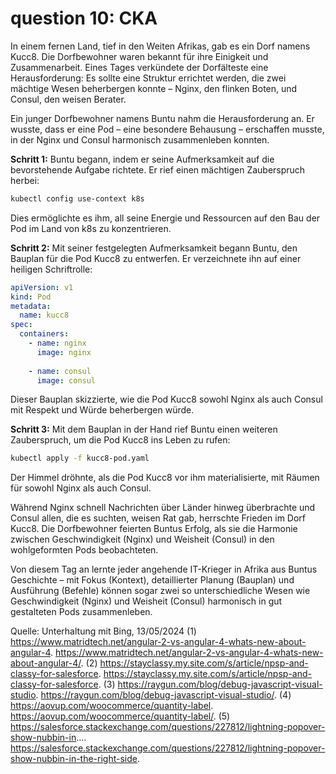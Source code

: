 # question 10: CKA 

In einem fernen Land, tief in den Weiten Afrikas, gab es ein Dorf namens Kucc8. Die Dorfbewohner waren bekannt für ihre Einigkeit und Zusammenarbeit. Eines Tages verkündete der Dorfälteste eine Herausforderung: Es sollte eine Struktur errichtet werden, die zwei mächtige Wesen beherbergen konnte – Nginx, den flinken Boten, und Consul, den weisen Berater.

Ein junger Dorfbewohner namens Buntu nahm die Herausforderung an. Er wusste, dass er eine Pod – eine besondere Behausung – erschaffen musste, in der Nginx und Consul harmonisch zusammenleben konnten.

**Schritt 1:** Buntu begann, indem er seine Aufmerksamkeit auf die bevorstehende Aufgabe richtete. Er rief einen mächtigen Zauberspruch herbei:
```bash
kubectl config use-context k8s
```
Dies ermöglichte es ihm, all seine Energie und Ressourcen auf den Bau der Pod im Land von k8s zu konzentrieren.

**Schritt 2:** Mit seiner festgelegten Aufmerksamkeit begann Buntu, den Bauplan für die Pod Kucc8 zu entwerfen. Er verzeichnete ihn auf einer heiligen Schriftrolle:
```yaml
apiVersion: v1
kind: Pod
metadata:
  name: kucc8
spec:
  containers:
    - name: nginx
      image: nginx
      
    - name: consul 
      image: consul 
```
Dieser Bauplan skizzierte, wie die Pod Kucc8 sowohl Nginx als auch Consul mit Respekt und Würde beherbergen würde.

**Schritt 3:** Mit dem Bauplan in der Hand rief Buntu einen weiteren Zauberspruch, um die Pod Kucc8 ins Leben zu rufen:
```bash 
kubectl apply -f kucc8-pod.yaml 
```
Der Himmel dröhnte, als die Pod Kucc8 vor ihm materialisierte, mit Räumen für sowohl Nginx als auch Consul.

Während Nginx schnell Nachrichten über Länder hinweg überbrachte und Consul allen, die es suchten, weisen Rat gab, herrschte Frieden im Dorf Kucc8. Die Dorfbewohner feierten Buntus Erfolg, als sie die Harmonie zwischen Geschwindigkeit (Nginx) und Weisheit (Consul) in den wohlgeformten Pods beobachteten.

Von diesem Tag an lernte jeder angehende IT-Krieger in Afrika aus Buntus Geschichte – mit Fokus (Kontext), detaillierter Planung (Bauplan) und Ausführung (Befehle) können sogar zwei so unterschiedliche Wesen wie Geschwindigkeit (Nginx) und Weisheit (Consul) harmonisch in gut gestalteten Pods zusammenleben.

Quelle: Unterhaltung mit Bing, 13/05/2024
(1) https://www.matridtech.net/angular-2-vs-angular-4-whats-new-about-angular-4. https://www.matridtech.net/angular-2-vs-angular-4-whats-new-about-angular-4/.
(2) https://stayclassy.my.site.com/s/article/npsp-and-classy-for-salesforce. https://stayclassy.my.site.com/s/article/npsp-and-classy-for-salesforce.
(3) https://raygun.com/blog/debug-javascript-visual-studio. https://raygun.com/blog/debug-javascript-visual-studio/.
(4) https://aovup.com/woocommerce/quantity-label. https://aovup.com/woocommerce/quantity-label/.
(5) https://salesforce.stackexchange.com/questions/227812/lightning-popover-show-nubbin-in.... https://salesforce.stackexchange.com/questions/227812/lightning-popover-show-nubbin-in-the-right-side.